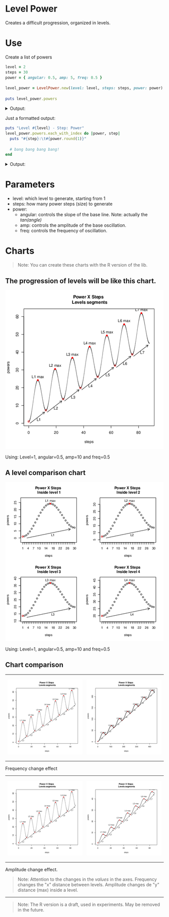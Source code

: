 # Level Power

Creates a difficult progression, organized in levels.

# Use

Create a list of powers

```ruby
level = 2
steps = 30
power = { angular: 0.5, amp: 5, freq: 0.5 }

level_power = LevelPower.new(level: level, steps: steps, power: power)

puts level_power.powers
```

<details>
  <summary>Output: </summary>

```
7.283185307179586
7.391767582316637
7.718866714025351
8.259340412254007
8.998720894509198
9.913847197374924
10.973877421752462
12.14163667184689
13.375241776498237
14.629931784738904
15.860024234137871
17.020911693617677
18.07101132224272
18.973582238904722
19.698331275129515
20.22273693190209
20.533033677243676
20.624813566013604
20.503218888263586
20.182717426487034
19.686470144099953
19.04531894020105
18.29643871058526
17.481712626412563
16.64590163865053
15.834688209730196
15.092679770729028
14.461459162582626
13.977767266399262
13.671897250653107
13.566370614359172
```

</details>

Just a formatted output:

```ruby
puts "Level #{level} - Step: Power"
level_power.powers.each_with_index do |power, step|
  puts "#{step}:\t#{power.round(1)}"

  # bang bang bang bang!
end
```

<details>
  <summary>Output: </summary>
 
 ```
 Level 2
Step: 	Power
0:	7.3
1:	7.4
2:	7.7
3:	8.3
4:	9.0
5:	9.9
6:	11.0
7:	12.1
8:	13.4
9:	14.6
10:	15.9
11:	17.0
12:	18.1
13:	19.0
14:	19.7
15:	20.2
16:	20.5
17:	20.6
18:	20.5
19:	20.2
20:	19.7
21:	19.0
22:	18.3
23:	17.5
24:	16.6
25:	15.8
26:	15.1
27:	14.5
28:	14.0
29:	13.7
30:	13.6
 ```
 
</details>
 
# Parameters

* level: which level to generate, starting from 1 
* steps: how many power steps (size) to generate
* power:
	* angular: controls the slope of the base line. Note: actually the *tan(angle)*
	* amp: controls the amplitude of the base oscillation.
	* freq: controls the frequency of oscillation.  
 
# Charts

> Note: You can create these charts with the R version of the lib.

## The progression of levels will be like this chart.

![](docs/images/progression.png)

Using: Level=1, angular=0.5, amp=10 and freq=0.5

## A level comparison chart
 
![](docs/images/levels.png)

Using: Level=1, angular=0.5, amp=10 and freq=0.5

## Chart comparison

<table>
<tr>
<td>

![](docs/images/progression.png) 

</td>

<td>

![](docs/images/freq.png)

</td>

</tr>
</table>

Frequency change effect


<table>
<tr>
<td>

![](docs/images/progression.png)

</td>

<td>

 ![](docs/images/amp.png)

</td>

</tr>
</table>

Amplitude change effect.

> Note: Attention to the changes in the *values* in the axes. Frequency changes the "x" distance between levels. Amplitude changes de "y" distance (max) inside a level.

---

> Note: The R version is a draft, used in experiments. May be removed in the future. 
